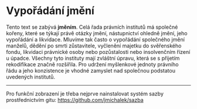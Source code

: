 Vypořádání jmění
================

Tento text se zabývá **jměním**. Celá řada právních institutů má společné kořeny, 
které se týkají právě otázky jmění, nástupnictví ohledně jmění, jeho vypořádání a likvidace. 
Mluvíme tak často o vypořádání společného jmění manželů, dědění po smrti zůstavitele, 
vyčlenění majetku do svěřenského fondu, likvidaci právnické osoby nebo pozůstalosti nebo 
insolvenčním řízení u úpadce. Všechny tyto instituty mají zvláštní úpravu, která se 
s přijetím rekodifikace značně rozšířila. Pro udržení myšlenkové jednoty právního řádu a 
jeho konzistence je vhodné zamyslet nad společnou podstatou uvedených institutů.

-----

Pro funkční zobrazení je třeba nejprve nainstalovat systém sazby prostřednictvím gitu:
https://github.com/jmichalek/sazba
